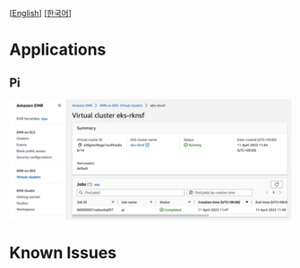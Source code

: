 [[English](README.md)] [[한국어](README.ko.md)]

# Applications
## Pi
![aws-emr-on-eks-job-pyspark-pi](../../../images/aws-emr-on-eks-job-pyspark-pi.png)

# Known Issues
